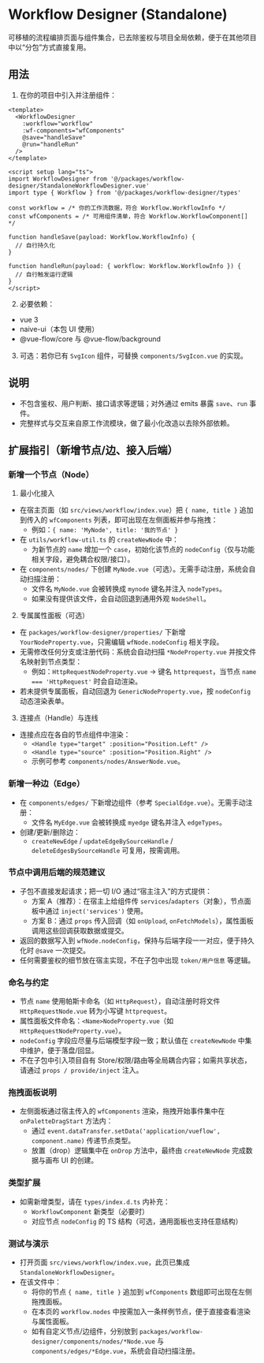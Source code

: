 # Workflow Designer (Standalone)

可移植的流程编排页面与组件集合，已去除鉴权与项目全局依赖，便于在其他项目中以“分包”方式直接复用。

## 用法

1. 在你的项目中引入并注册组件：

```vue
<template>
  <WorkflowDesigner
    :workflow="workflow"
    :wf-components="wfComponents"
    @save="handleSave"
    @run="handleRun"
  />
</template>

<script setup lang="ts">
import WorkflowDesigner from '@/packages/workflow-designer/StandaloneWorkflowDesigner.vue'
import type { Workflow } from '@/packages/workflow-designer/types'

const workflow = /* 你的工作流数据，符合 Workflow.WorkflowInfo */
const wfComponents = /* 可用组件清单，符合 Workflow.WorkflowComponent[] */

function handleSave(payload: Workflow.WorkflowInfo) {
  // 自行持久化
}

function handleRun(payload: { workflow: Workflow.WorkflowInfo }) {
  // 自行触发运行逻辑
}
</script>
```

2. 必要依赖：
- vue 3
- naive-ui（本包 UI 使用）
- @vue-flow/core 与 @vue-flow/background

3. 可选：若你已有 `SvgIcon` 组件，可替换 `components/SvgIcon.vue` 的实现。

## 说明

- 不包含鉴权、用户判断、接口请求等逻辑；对外通过 emits 暴露 `save`、`run` 事件。
- 完整样式与交互来自原工作流模块，做了最小化改造以去除外部依赖。

## 扩展指引（新增节点/边、接入后端）

### 新增一个节点（Node）
1) 最小化接入
- 在宿主页面（如 `src/views/workflow/index.vue`）把 `{ name, title }` 追加到传入的 `wfComponents` 列表，即可出现在左侧面板并参与拖拽：
  - 例如：`{ name: 'MyNode', title: '我的节点' }`
- 在 `utils/workflow-util.ts` 的 `createNewNode` 中：
  - 为新节点的 `name` 增加一个 `case`，初始化该节点的 `nodeConfig`（仅与功能相关字段，避免耦合权限/接口）。
- 在 `components/nodes/` 下创建 `MyNode.vue`（可选）。无需手动注册，系统会自动扫描注册：
  - 文件名 `MyNode.vue` 会被转换成 `mynode` 键名并注入 `nodeTypes`。
  - 如果没有提供该文件，会自动回退到通用外观 `NodeShell`。

2) 专属属性面板（可选）
- 在 `packages/workflow-designer/properties/` 下新增 `YourNodeProperty.vue`，只需编辑 `wfNode.nodeConfig` 相关字段。
- 无需修改任何分支或注册代码：系统会自动扫描 `*NodeProperty.vue` 并按文件名映射到节点类型：
  - 例如：`HttpRequestNodeProperty.vue` → 键名 `httprequest`，当节点 `name === 'HttpRequest'` 时会自动渲染。
- 若未提供专属面板，自动回退为 `GenericNodeProperty.vue`，按 `nodeConfig` 动态渲染表单。

3) 连接点（Handle）与连线
- 连接点应在各自的节点组件中渲染：
  - `<Handle type="target" :position="Position.Left" />`
  - `<Handle type="source" :position="Position.Right" />`
  - 示例可参考 `components/nodes/AnswerNode.vue`。

### 新增一种边（Edge）
- 在 `components/edges/` 下新增边组件（参考 `SpecialEdge.vue`）。无需手动注册：
  - 文件名 `MyEdge.vue` 会被转换成 `myedge` 键名并注入 `edgeTypes`。
- 创建/更新/删除边：
  - `createNewEdge` / `updateEdgeBySourceHandle` / `deleteEdgesBySourceHandle` 可复用，按需调用。

### 节点中调用后端的规范建议
- 子包不直接发起请求；把一切 I/O 通过“宿主注入”的方式提供：
  - 方案 A（推荐）：在宿主上给组件传 `services`/`adapters`（对象），节点面板中通过 `inject('services')` 使用。
  - 方案 B：通过 `props` 传入回调（如 `onUpload`, `onFetchModels`），属性面板调用这些回调获取数据或提交。
- 返回的数据写入到 `wfNode.nodeConfig`，保持与后端字段一一对应，便于持久化时 `@save` 一次提交。
- 任何需要鉴权的细节放在宿主实现，不在子包中出现 `token/用户信息` 等逻辑。

### 命名与约定
- 节点 `name` 使用帕斯卡命名（如 `HttpRequest`），自动注册时将文件 `HttpRequestNode.vue` 转为小写键 `httprequest`。
- 属性面板文件命名：`<Name>NodeProperty.vue`（如 `HttpRequestNodeProperty.vue`）。
- `nodeConfig` 字段应尽量与后端模型字段一致；默认值在 `createNewNode` 中集中维护，便于落盘/回显。
- 不在子包中引入项目自有 Store/权限/路由等全局耦合内容；如需共享状态，请通过 `props / provide/inject` 注入。

### 拖拽面板说明
- 左侧面板通过宿主传入的 `wfComponents` 渲染，拖拽开始事件集中在 `onPaletteDragStart` 方法内：
  - 通过 `event.dataTransfer.setData('application/vueflow', component.name)` 传递节点类型。
  - 放置（drop）逻辑集中在 `onDrop` 方法中，最终由 `createNewNode` 完成数据与画布 UI 的创建。

### 类型扩展
- 如需新增类型，请在 `types/index.d.ts` 内补充：
  - `WorkflowComponent` 新类型（必要时）
  - 对应节点 `nodeConfig` 的 TS 结构（可选，通用面板也支持任意结构）

### 测试与演示
- 打开页面 `src/views/workflow/index.vue`，此页已集成 `StandaloneWorkflowDesigner`。
- 在该文件中：
  - 将你的节点 `{ name, title }` 追加到 `wfComponents` 数组即可出现在左侧拖拽面板。
  - 在本页的 `workflow.nodes` 中按需加入一条样例节点，便于直接查看渲染与属性面板。
  - 如有自定义节点/边组件，分别放到 `packages/workflow-designer/components/nodes/*Node.vue` 与 `components/edges/*Edge.vue`，系统会自动扫描注册。


